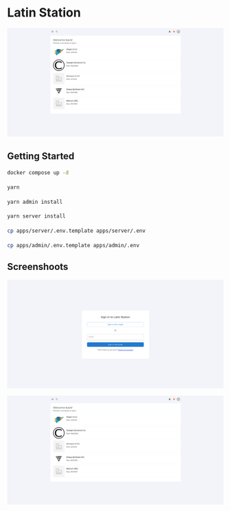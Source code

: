 # Latin Station

![HomePage](/docs/home-page.png)

## Getting Started

```bash
docker compose up -d

yarn

yarn admin install

yarn server install

cp apps/server/.env.template apps/server/.env

cp apps/admin/.env.template apps/admin/.env
```

## Screenshoots

![Login Page](/docs/login-page.png)

![Home Page](/docs/home-page.png)
